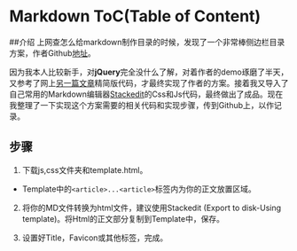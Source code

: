 
# Markdown ToC(Table of Content)

##介绍
上网查怎么给markdown制作目录的时候，发现了一个非常棒侧边栏目录方案，作者Github[地址](https://github.com/i5ting/i5ting_ztree_toc)。

因为我本人比较新手，对**jQuery**完全没什么了解，对着作者的demo琢磨了半天，又参考了网上[另一篇文章](http://www.jianshu.com/p/34c92cbd0aaf/)精简版代码，才最终实现了作者的方案。接着我又导入了自己常用的Markdown编辑器[Stackedit](https://stackedit.io/)的Css和Js代码，最终做出了成品。现在我整理了一下实现这个方案需要的相关代码和实现步骤，传到Github上，以作记录。

## 步骤

1. 下载js,css文件夹和template.html。

 + Template中的<code>&lt;article\>...&lt;article></code>标签内为你的正文放置区域。

2. 将你的MD文件转换为html文件，建议使用Stackedit (Export to disk-Using template)。将Html的正文部分复制到Template中，保存。

3. 设置好Title，Favicon或其他标签，完成。


